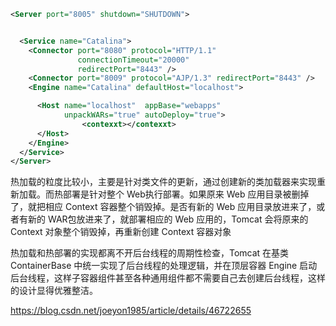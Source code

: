 

```xml
<Server port="8005" shutdown="SHUTDOWN">


  <Service name="Catalina">
    <Connector port="8080" protocol="HTTP/1.1"
               connectionTimeout="20000"
               redirectPort="8443" />
    <Connector port="8009" protocol="AJP/1.3" redirectPort="8443" />
    <Engine name="Catalina" defaultHost="localhost">

      <Host name="localhost"  appBase="webapps"
            unpackWARs="true" autoDeploy="true">
				<contexxt></contexxt>
      </Host>
    </Engine>
  </Service>
</Server>
```





热加载的粒度比较小，主要是针对类文件的更新，通过创建新的类加载器来实现重新加载。而热部署是针对整个 Web执行部署。如果原来 Web 应用目录被删掉了，就把相应 Context 容器整个销毁掉。是否有新的 Web 应用目录放进来了，或者有新的 WAR包放进来了，就部署相应的 Web 应用的，Tomcat 会将原来的 Context 对象整个销毁掉，再重新创建 Context 容器对象





热加载和热部署的实现都离不开后台线程的周期性检查，Tomcat 在基类 ContainerBase 中统一实现了后台线程的处理逻辑，并在顶层容器 Engine 启动后台线程，这样子容器组件甚至各种通用组件都不需要自己去创建后台线程，这样的设计显得优雅整洁。



https://blog.csdn.net/joeyon1985/article/details/46722655